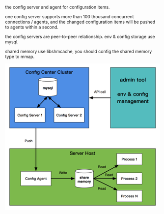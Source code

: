 
the config server and agent for configuration items.

one config server supports more than 100 thousand concurrent connections / agents,
and the changed configuration items will be pushed to agents within a second.

the config servers are peer-to-peer relationship. env & config storage use mysql.

shared memory use libshmcache, you should config the shared memory type to mmap.

![architect](images/architect.png)
